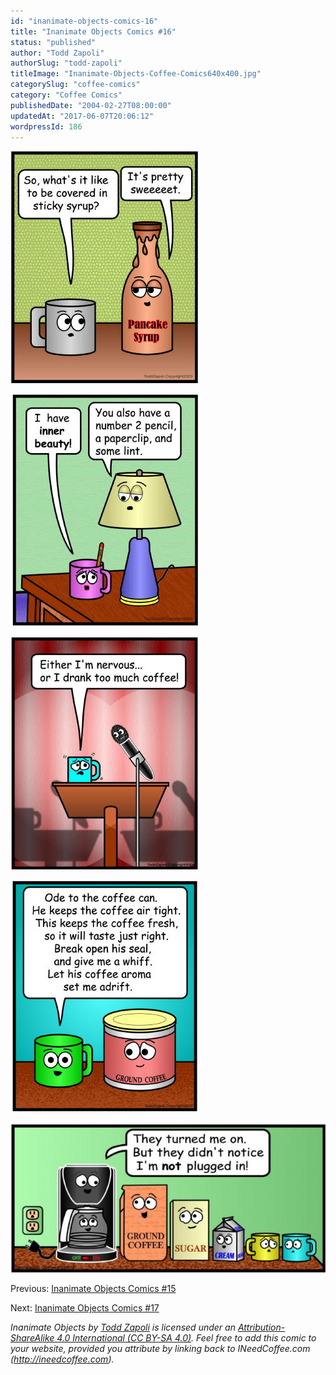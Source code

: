 ```yaml
---
id: "inanimate-objects-comics-16"
title: "Inanimate Objects Comics #16"
status: "published"
author: "Todd Zapoli"
authorSlug: "todd-zapoli"
titleImage: "Inanimate-Objects-Coffee-Comics640x400.jpg"
categorySlug: "coffee-comics"
category: "Coffee Comics"
publishedDate: "2004-02-27T08:00:00"
updatedAt: "2017-06-07T20:06:12"
wordpressId: 186
---
```


![Sweeet](098_Sweeet1.jpg)

![inner beauty](100_inner_beauty.jpg)

![nervous comic](109_nervous_podiem_speaker.jpg)

![ode to coffee can](113_ode_to_coffeecan.jpg)

[![unplugged comic](114_not_plugged_in-650x308.jpg)](http://ineedcoffee.com/wp-content/uploads/2004/02/114_not_plugged_in.jpg)

Previous: [Inanimate Objects Comics #15](http://ineedcoffee.com/inanimate-objects-comics-15/)

Next: [Inanimate Objects Comics #17](http://ineedcoffee.com/inanimate-objects-comics-17/)

*Inanimate Objects by [Todd Zapoli](http://ineedcoffee.com/) is licensed under an [Attribution-ShareAlike 4.0 International (CC BY-SA 4.0)](https://creativecommons.org/licenses/by-sa/4.0/). Feel free to add this comic to your website, provided you attribute by linking back to INeedCoffee.com (http://ineedcoffee.com).*